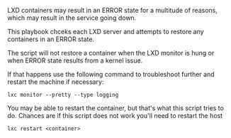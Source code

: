 LXD containers may result in an ERROR state for a multitude of reasons, which may result in the service going down. 

This playbook chceks each LXD server and attempts to restore any containers in an ERROR state.

The script will not restore a container when the LXD monitor is hung or when ERROR state results from a kernel issue.

If that happens use the following command to troubleshoot further and restart the machine if necessary:

	lxc monitor --pretty --type logging

You may be able to restart the container, but that's what this script tries to do. 
Chances are if this script does not work you'll need to restart the host

	lxc restart <container>



